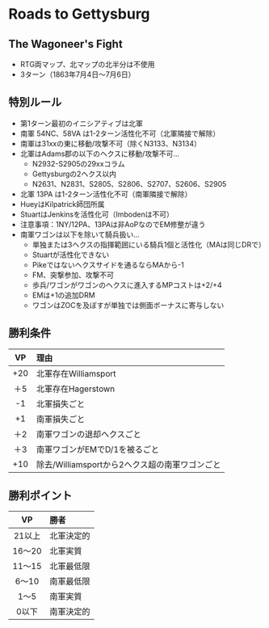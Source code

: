 # Roads to Gettysburg

## The Wagoneer's Fight
- RTG両マップ、北マップの北半分は不使用
- 3ターン（1863年7月4日～7月6日）

## 特別ルール
- 第1ターン最初のイニシアティブは北軍
- 南軍 54NC、58VA は1-2ターン活性化不可（北軍隣接で解除）
- 南軍は31xxの東に移動/攻撃不可（除くN3133、N3134）
- 北軍はAdams郡の以下のヘクスに移動/攻撃不可...
  - N2932-S2905の29xxコラム
  - Gettysburgの2ヘクス以内
  - N2631、N2831、S2805、S2806、S2707、S2606、S2905
- 北軍 13PA は1-2ターン活性化不可（南軍隣接で解除）
- HueyはKilpatrick師団所属
- StuartはJenkinsを活性化可（Imbodenは不可）
- 注意事項：1NY/12PA、13PAは非AoPなのでEM修整が違う
- 南軍ワゴンは以下を除いて騎兵扱い...
  - 単独または3ヘクスの指揮範囲にいる騎兵1個と活性化（MAは同じDRで）
  - Stuartが活性化できない
  - Pikeではないヘクスサイドを通るならMAから-1
  - FM、突撃参加、攻撃不可
  - 歩兵/ワゴンがワゴンのヘクスに進入するMPコストは+2/+4
  - EMは+1の追加DRM
  - ワゴンはZOCを及ぼすが単独では側面ボーナスに寄与しない

## 勝利条件
|VP|理由|
|:----:|:----|
|+20|北軍存在Williamsport|
|＋5|北軍存在Hagerstown|
|-1|北軍損失ごと|
|+1|南軍損失ごと|
|＋2|南軍ワゴンの退却ヘクスごと|
|＋3|南軍ワゴンがEMでD/1を被るごと|
|+10|除去/Williamsportから2ヘクス超の南軍ワゴンごと|

## 勝利ポイント
|VP|勝者|
|:----:|:----|
|21以上|北軍決定的|
|16～20|北軍実質|
|11～15|北軍最低限|
|6～10|南軍最低限|
|1～5|南軍実質|
|0以下|南軍決定的|

